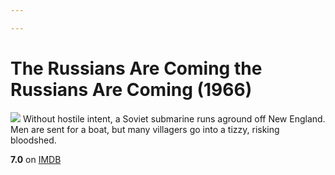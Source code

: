 ```yaml
---

---
```


# The Russians Are Coming the Russians Are Coming (1966)
![](https://m.media-amazon.com/images/M/MV5BZGNlMzJlNWQtZjk3NC00ZDA5LTg0N2MtOTc2NmJkYmI5MjM1XkEyXkFqcGdeQXVyNjE5MjUyOTM@._V1_SX300.jpg)
Without hostile intent, a Soviet submarine runs aground off New England. Men are sent for a boat, but many villagers go into a tizzy, risking bloodshed.

**7.0** on [IMDB](https://www.imdb.com/title/tt0060921)
